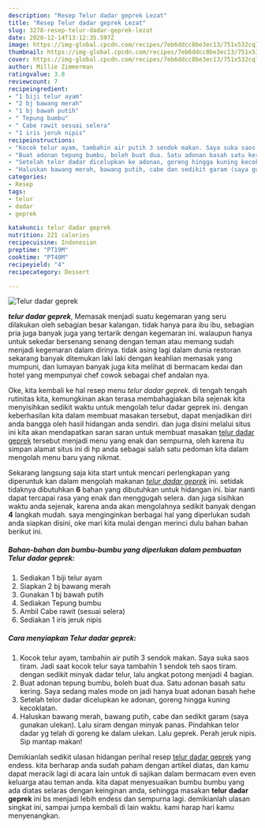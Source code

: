 ```yaml
---
description: "Resep Telur dadar geprek Lezat"
title: "Resep Telur dadar geprek Lezat"
slug: 3278-resep-telur-dadar-geprek-lezat
date: 2020-12-14T13:12:35.597Z
image: https://img-global.cpcdn.com/recipes/7eb6ddcc8be3ec13/751x532cq70/telur-dadar-geprek-foto-resep-utama.jpg
thumbnail: https://img-global.cpcdn.com/recipes/7eb6ddcc8be3ec13/751x532cq70/telur-dadar-geprek-foto-resep-utama.jpg
cover: https://img-global.cpcdn.com/recipes/7eb6ddcc8be3ec13/751x532cq70/telur-dadar-geprek-foto-resep-utama.jpg
author: Millie Zimmerman
ratingvalue: 3.8
reviewcount: 7
recipeingredient:
- "1 biji telur ayam"
- "2 bj bawang merah"
- "1 bj bawah putih"
- " Tepung bumbu"
- " Cabe rawit sesuai selera"
- "1 iris jeruk nipis"
recipeinstructions:
- "Kocok telur ayam, tambahin air putih 3 sendok makan. Saya suka saos tiram. Jadi saat kocok telur saya tambahin 1 sendok teh saos tiram. dengan sedikit minyak dadar telur, lalu angkat.potong menjadi 4 bagian."
- "Buat adonan tepung bumbu, boleh buat dua. Satu adonan basah satu kering. Saya sedang males mode on jadi hanya buat adonan basah hehe"
- "Setelah telor dadar dicelupkan ke adonan, goreng hingga kuning kecoklatan."
- "Haluskan bawang merah, bawang putih, cabe dan sedikit garam (saya gunakan ulekan). Lalu siram dengan minyak panas. Pindahkan telor dadar yg telah di goreng ke dalam ulekan. Lalu geprek. Perah jeruk nipis. Sip mantap makan!"
categories:
- Resep
tags:
- telur
- dadar
- geprek

katakunci: telur dadar geprek 
nutrition: 221 calories
recipecuisine: Indonesian
preptime: "PT19M"
cooktime: "PT40M"
recipeyield: "4"
recipecategory: Dessert

---
```



![Telur dadar geprek](https://img-global.cpcdn.com/recipes/7eb6ddcc8be3ec13/751x532cq70/telur-dadar-geprek-foto-resep-utama.jpg)

<b><i>telur dadar geprek</i></b>, Memasak menjadi suatu kegemaran yang seru dilakukan oleh sebagian besar kalangan. tidak hanya para ibu ibu, sebagian pria juga banyak juga yang tertarik dengan kegemaran ini. walaupun hanya untuk sekedar bersenang senang dengan teman atau memang sudah menjadi kegemaran dalam dirinya. tidak asing lagi dalam dunia restoran sekarang banyak ditemukan laki laki dengan keahlian memasak yang mumpuni, dan lumayan banyak juga kita melihat di bermacam kedai dan hotel yang mempunyai chef cowok sebagai chef andalan nya.

Oke, kita kembali ke hal resep menu <i>telur dadar geprek</i>. di tengah tengah rutinitas kita, kemungkinan akan terasa membahagiakan bila sejenak kita menyisihkan sedikit waktu untuk mengolah telur dadar geprek ini. dengan keberhasilan kita dalam membuat masakan tersebut, dapat menjadikan diri anda bangga oleh hasil hidangan anda sendiri. dan juga disini melalui situs ini kita akan mendapatkan saran saran untuk membuat masakan <u>telur dadar geprek</u> tersebut menjadi menu yang enak dan sempurna, oleh karena itu simpan alamat situs ini di hp anda sebagai salah satu pedoman kita dalam mengolah menu baru yang nikmat.




Sekarang langsung saja kita start untuk mencari perlengkapan yang diperuntuk kan dalam mengolah makanan <u><i>telur dadar geprek</i></u> ini. setidak tidaknya dibutuhkan <b>6</b> bahan yang dibutuhkan untuk hidangan ini. biar nanti dapat tercapai rasa yang enak dan menggugah selera. dan juga sisihkan waktu anda sejenak, karena anda akan mengolahnya sedikit banyak dengan <b>4</b> langkah mudah. saya menginginkan berbagai hal yang diperlukan sudah anda siapkan disini, oke mari kita mulai dengan merinci dulu bahan bahan berikut ini.

<!--inarticleads1-->

##### Bahan-bahan dan bumbu-bumbu yang diperlukan dalam pembuatan Telur dadar geprek:

1. Sediakan 1 biji telur ayam
1. Siapkan 2 bj bawang merah
1. Gunakan 1 bj bawah putih
1. Sediakan  Tepung bumbu
1. Ambil  Cabe rawit (sesuai selera)
1. Sediakan 1 iris jeruk nipis




<!--inarticleads2-->

##### Cara menyiapkan Telur dadar geprek:

1. Kocok telur ayam, tambahin air putih 3 sendok makan. Saya suka saos tiram. Jadi saat kocok telur saya tambahin 1 sendok teh saos tiram. dengan sedikit minyak dadar telur, lalu angkat.potong menjadi 4 bagian.
1. Buat adonan tepung bumbu, boleh buat dua. Satu adonan basah satu kering. Saya sedang males mode on jadi hanya buat adonan basah hehe
1. Setelah telor dadar dicelupkan ke adonan, goreng hingga kuning kecoklatan.
1. Haluskan bawang merah, bawang putih, cabe dan sedikit garam (saya gunakan ulekan). Lalu siram dengan minyak panas. Pindahkan telor dadar yg telah di goreng ke dalam ulekan. Lalu geprek. Perah jeruk nipis. Sip mantap makan!




Demikianlah sedikit ulasan hidangan perihal resep <u>telur dadar geprek</u> yang endess. kita berharap anda sudah paham dengan artikel diatas, dan kamu dapat meracik lagi di acara lain untuk di sajikan dalam bermacam even even keluarga atau teman anda. kita dapat menyesuaikan bumbu bumbu yang ada diatas selaras dengan keinginan anda, sehingga masakan <b>telur dadar geprek</b> ini bs menjadi lebih endess dan sempurna lagi. demikianlah ulasan singkat ini, sampai jumpa kembali di lain waktu. kami harap hari kamu menyenangkan.
